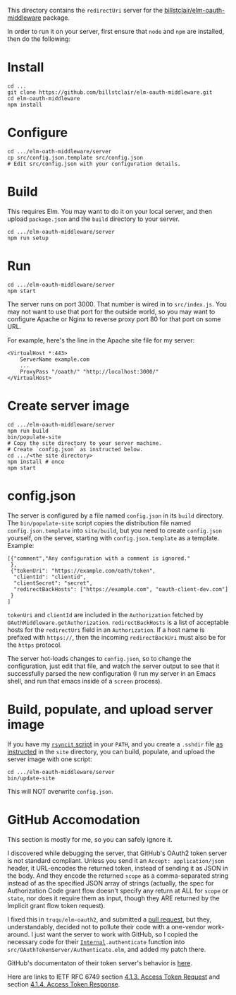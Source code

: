 This directory contains the `redirectUri` server for the [billstclair/elm-oauth-middleware](http://package.elm-lang.org/packages/billstclair/elm-oauth-middleware/latest) package.

In order to run it on your server, first ensure that `node` and `npm` are installed, then do the following:

# Install

    cd ...
    git clone https://github.com/billstclair/elm-oauth-middleware.git
    cd elm-oauth-middleware
    npm install

# Configure

    cd .../elm-oath-middleware/server
    cp src/config.json.template src/config.json
    # Edit src/config.json with your configuration details.

# Build

This requires Elm. You may want to do it on your local server, and then upload `package.json` and the `build` directory to your server.

    cd .../elm-oauth-middleware/server
    npm run setup

# Run

    cd .../elm-oauth-middleware/server
    npm start


The server runs on port 3000. That number is wired in to `src/index.js`. You may not want to use that port for the outside world, so you may want to configure Apache or Nginx to reverse proxy port 80 for that port on some URL.

For example, here's the line in the Apache site file for my server:

    <VirtualHost *:443>
        ServerName example.com
        ...
        ProxyPass "/oaath/" "http://localhost:3000/"
    </VirtualHost>

# Create server image

    cd .../elm-oauth-middleware/server
    npm run build
    bin/populate-site
    # Copy the site directory to your server machine.
    # Create `config.json` as instructed below.
    cd .../<the site directory>
    npm install # once
    npm start

# config.json

The server is configured by a file named `config.json` in its `build` directory. The `bin/populate-site` script copies the distribution file named `config.json.template` into `site/build`, but you need to create `config.json` yourself, on the server, starting with `config.json.template` as a template. Example:

    [{"comment","Any configuration with a comment is ignored."
     },
     {"tokenUri": "https://example.com/oath/token",
      "clientId": "clientid",
      "clientSecret": "secret",
      "redirectBackHosts": ["https://example.com", "oauth-client-dev.com"]
     }
    ]

`tokenUri` and `clientId` are included in the `Authorization` fetched by `OAuthMiddleware.getAuthorization`. `redirectBackHosts` is a list of acceptable hosts for the `redirectUri` field in an `Authorization`. If a host name is prefixed with `https://`, then the incoming `redirectBackUri` must also be for the `https` protocol.

The server hot-loads changes to `config.json`, so to change the configuration, just edit that file, and watch the server output to see that it successfully parsed the new configuration (I run my server in an Emacs shell, and run that emacs inside of a `screen` process). 
    
# Build, populate, and upload server image

If you have my [`rsyncit` script](https://github.com/billstclair/wws-scripts/blob/master/bin/rsyncit) in your `PATH`, and you create a `.sshdir` file [as instructed](https://github.com/billstclair/wws-scripts#rsyncit) in the `site` directory, you can build, populate, and upload the server image with one script:

    cd .../elm-oauth-middleware/server
    bin/update-site

This will NOT overwrite `config.json`.

# GitHub Accomodation

This section is mostly for me, so you can safely ignore it.

I discovered while debugging the server, that GitHub's OAuth2 token server is not standard compliant. Unless you send it an `Accept: application/json` header, it URL-encodes the returned token, instead of sending it as JSON in the body. And they encode the returned `scope` as a comma-separated string instead of as the specified JSON array of strings (actually, the spec for Authorization Code grant flow doesn't specify any return at ALL for `scope` or `state`, nor does it require them as input, though they ARE returned by the Implicit grant flow token request).

I fixed this in `truqu/elm-oauth2`, and submitted a [pull request](https://github.com/truqu/elm-oauth2/pull/3), but they, understandably, decided not to pollute their code with a one-vendor work-around. I just want the server to work with GitHub, so I copied the necessary code for their [`Internal`](https://github.com/truqu/elm-oauth2/blob/master/src/Internal.elm)`.authenticate` function into `src/OAuthTokenServer/Authenticate.elm`, and added my patch there.

GitHub's documentaton of their token server's behavior is [here](https://developer.github.com/apps/building-oauth-apps/authorization-options-for-oauth-apps/#response).

Here are links to IETF RFC 6749 section [4.1.3. Access Token Request](https://tools.ietf.org/html/rfc6749#section-4.1.3) and section [4.1.4. Access Token Response](https://tools.ietf.org/html/rfc6749#section-4.1.4).
